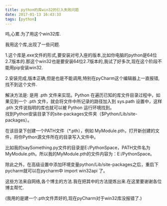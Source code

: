 ```yaml
---
title: python的库win32的引入失败问题
date: 2017-01-13 16:43:33
tags: [python]
---
```

呜,心累.为了用这个win32库.

我用这个库,出现了一些问题.

1.这个库是.exe文件的形式,要安装对号入座的版本,比如你电脑的python是64位 2.7版本的.那这个win32也是要安装64位2.7版本的,我试了好多次,现在这个阶段不能用pip安装win32.

2.安装完成,版本正确,但是也是不能调用,特别在pyCharm这个编辑器上一直报错,找不到这个文件.
  
解决方法是: 是用 .pth 文件来实现。Python 在遍历已知的库文件目录过程中，如果见到一个 .pth 文件，就会将文件中所记录的路径加入到 sys.path 设置中，这样 .pth 文件说指明的库也就可以被 Python 运行环境找到。  
找到Python安装目录下的site-packages文件夹（$Python/Lib/site-packages）。

在该目录下创建一个PATH文件（*.pth），例如 MyModule.pth，打开新创建的文件，将你Python源文件所在的目录写入文件中。

比如我的saySomething.py文件的目录是E:/PythonSpace，PATH文件名为MyModule.pth。所以我的MyModule.pth的文件内容为：E:/PythonSpace。

除此之外，在高级设置中添加环境变量python/Lib/site-packages之后，重启下pycharm就可以在pycharm中 import win32api 了。

这些方法来自网络,各个博主的方法.我在把其中的方法提炼出来.在这里要谢谢各位博主帮忙.

(我用的是建一个.pth文件弄好的,现在pyCharm对于win32库没报错了.)